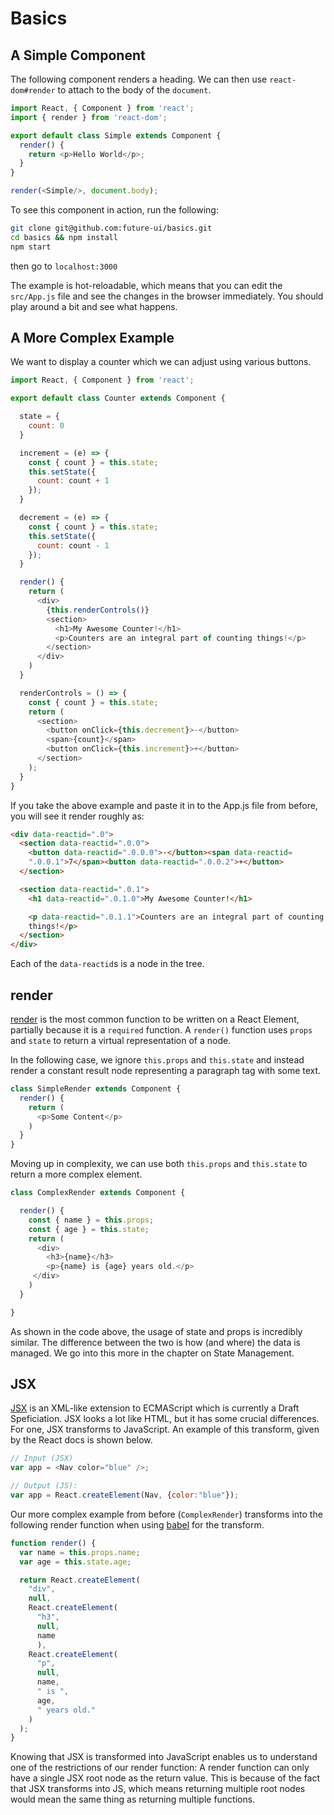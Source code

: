 
# Basics

## A Simple Component

The following component renders a heading. We can then use
`react-dom#render` to attach to the body of the `document`.

```javascript
import React, { Component } from 'react';
import { render } from 'react-dom';

export default class Simple extends Component {
  render() {
    return <p>Hello World</p>;
  }
}
```

```javascript
render(<Simple/>, document.body);
```

To see this component in action, run the following:

```bash
git clone git@github.com:future-ui/basics.git
cd basics && npm install
npm start
```

then go to `localhost:3000`

The example is hot-reloadable, which means that you can edit the
`src/App.js` file and see the changes in the browser immediately. You
should play around a bit and see what happens.

## A More Complex Example

We want to display a counter which we can adjust using various
buttons.

```javascript
import React, { Component } from 'react';

export default class Counter extends Component {

  state = {
    count: 0
  }

  increment = (e) => {
    const { count } = this.state;
    this.setState({
      count: count + 1
    });
  }

  decrement = (e) => {
    const { count } = this.state;
    this.setState({
      count: count - 1
    });
  }

  render() {
    return (
      <div>
        {this.renderControls()}
        <section>
          <h1>My Awesome Counter!</h1>
          <p>Counters are an integral part of counting things!</p>
        </section>
      </div>
    )
  }

  renderControls = () => {
    const { count } = this.state;
    return (
      <section>
        <button onClick={this.decrement}>-</button>
        <span>{count}</span>
        <button onClick={this.increment}>+</button>
      </section>
    );
  }
}
```

If you take the above example and paste it in to the App.js file from
before, you will see it render roughly as:

```html
<div data-reactid=".0">
  <section data-reactid=".0.0">
    <button data-reactid=".0.0.0">-</button><span data-reactid=
    ".0.0.1">7</span><button data-reactid=".0.0.2">+</button>
  </section>

  <section data-reactid=".0.1">
    <h1 data-reactid=".0.1.0">My Awesome Counter!</h1>

    <p data-reactid=".0.1.1">Counters are an integral part of counting
    things!</p>
  </section>
</div>
```

Each of the `data-reactid`s is a node in the tree.

## render

[render][React#render] is the most common function to be written on a
React Element, partially because it is a `required` function. A
`render()` function uses `props` and `state` to return a virtual
representation of a node.

In the following case, we ignore `this.props` and `this.state` and
instead render a constant result node representing a paragraph tag
with some text.

```javascript
class SimpleRender extends Component {
  render() {
    return (
      <p>Some Content</p>
    )
  }
}
```

Moving up in complexity, we can use both `this.props` and `this.state`
to return a more complex element.

```javascript
class ComplexRender extends Component {

  render() {
    const { name } = this.props;
    const { age } = this.state;
    return (
      <div>
        <h3>{name}</h3>
        <p>{name} is {age} years old.</p>
     </div>
    )
  }

}
```

As shown in the code above, the usage of state and props is incredibly
similar. The difference between the two is how (and where) the data is
managed. We go into this more in the chapter on State Management.

## JSX

[JSX][jsx] is an XML-like extension to ECMAScript which is currently a
Draft Speficiation. JSX looks a lot like HTML, but it has some crucial
differences. For one, JSX transforms to JavaScript. An example of this
transform, given by the React docs is shown below.

```javascript
// Input (JSX)
var app = <Nav color="blue" />;
```

```javascript
// Output (JS):
var app = React.createElement(Nav, {color:"blue"});
```

Our more complex example from before (`ComplexRender`) transforms into
the following render function when using [babel][babel] for the
transform.

```javascript
function render() {
  var name = this.props.name;
  var age = this.state.age;

  return React.createElement(
    "div",
    null,
    React.createElement(
      "h3",
      null,
      name
      ),
    React.createElement(
      "p",
      null,
      name,
      " is ",
      age,
      " years old."
    )
  );
}
```

Knowing that JSX is transformed into JavaScript enables us to
understand one of the restrictions of our render function: A render
function can only have a single JSX root node as the return
value. This is because of the fact that JSX transforms into JS, which
means returning multiple root nodes would mean the same thing as
returning multiple functions.

[React#render]: https://facebook.github.io/react/docs/component-specs.html#render
[babel]: https://babeljs.io/
[jsx]: https://facebook.github.io/jsx/
